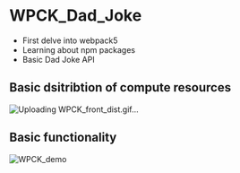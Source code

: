 # WPCK_Dad_Joke
- First delve into webpack5
- Learning about npm packages
- Basic Dad Joke API


## Basic dsitribtion of compute resources

![Uploading WPCK_front_dist.gif…]()

## Basic functionality

![WPCK_demo](https://user-images.githubusercontent.com/25860608/160671251-0626fe8e-324b-4a46-8361-bbfee37d5efa.gif)
